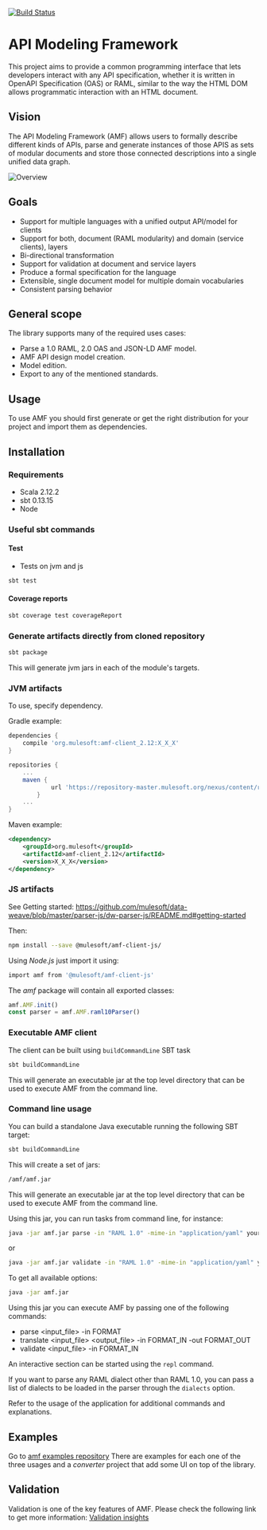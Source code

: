 [![Build Status](https://jenkins.build.msap.io/buildStatus/icon?job=application/AMF/amf/master)](https://jenkins.build.msap.io/job/application/job/AMF/job/amf/job/master/)

# API Modeling Framework

This project aims to provide a common programming interface that lets developers interact with any API specification, whether it is written in OpenAPI Specification (OAS) or RAML, similar to the way the HTML DOM allows programmatic interaction with an HTML document.

## Vision

The API Modeling Framework (AMF) allows users to formally describe different kinds of APIs, parse and generate instances of those APIS as sets of modular documents and  store those connected descriptions into a single unified data graph.

![Overview](https://raw.githubusercontent.com/raml-org/api-modeling-framework/gh-pages/images/diagram.png)

## Goals

- Support for multiple languages with a unified output API/model for clients
- Support for both, document (RAML modularity) and domain (service clients), layers
- Bi-directional transformation
- Support for validation at document and service layers
- Produce a formal specification for the language
- Extensible, single document model for multiple domain vocabularies
- Consistent parsing behavior

## General scope
The library supports many of the required uses cases:
- Parse a 1.0 RAML, 2.0 OAS and JSON-LD AMF model.
- AMF API design model creation.
- Model edition.
- Export to any of the mentioned standards.

## Usage

To use AMF you should first generate or get the right distribution for your project and import them as dependencies.

## Installation

### Requirements
* Scala 2.12.2
* sbt 0.13.15
* Node

### Useful sbt commands

#### Test
* Tests on jvm and js
```sh
sbt test
```

#### Coverage reports
```sh
sbt coverage test coverageReport
```
### Generate artifacts directly from cloned repository

```sh
sbt package
```
This will generate jvm jars in each of the module's targets.

### JVM artifacts

To use, specify dependency.

Gradle example:

```groovy
dependencies {
    compile 'org.mulesoft:amf-client_2.12:X_X_X'
}
```

```groovy
repositories {
    ...
    maven {
            url 'https://repository-master.mulesoft.org/nexus/content/repositories/releases'
        }
    ...
}
```

Maven example:

```xml
<dependency>
    <groupId>org.mulesoft</groupId>
    <artifactId>amf-client_2.12</artifactId>
    <version>X_X_X</version>
</dependency>
```

### JS artifacts

See Getting started: https://github.com/mulesoft/data-weave/blob/master/parser-js/dw-parser-js/README.md#getting-started

Then:
```bash
npm install --save @mulesoft/amf-client-js/
```

Using *Node.js* just import it using:
```bash
import amf from '@mulesoft/amf-client-js'
```

The *amf* package will contain all exported classes:
```javascript
amf.AMF.init()
const parser = amf.AMF.raml10Parser()
```

### Executable AMF client

The client can be built using `buildCommandLine` SBT task

```bash
sbt buildCommandLine
```
This will generate an executable jar at the top level directory that can be used to execute AMF from the command line.

### Command line usage

You can build a standalone Java executable running the following SBT target:

```bash
sbt buildCommandLine
```
This will create a set of jars:
```bash
/amf/amf.jar
```
This will generate an executable jar at the top level directory that can be used to execute AMF from the command line.

Using this jar, you can run tasks from command line, for instance:
```bash
java -jar amf.jar parse -in "RAML 1.0" -mime-in "application/yaml" yourAPIfile
```
or 
```bash
java -jar amf.jar validate -in "RAML 1.0" -mime-in "application/yaml" yourAPIfile
```
To get all available options:
```bash
java -jar amf.jar
```

Using this jar you can execute AMF by passing one of the following commands:

- parse <input_file> -in FORMAT
- translate <input_file> <output_file> -in FORMAT_IN -out FORMAT_OUT
- validate <input_file> -in FORMAT_IN

An interactive section can be started using the `repl` command.

If you want to parse any RAML dialect other than RAML 1.0, you can pass a list of dialects to be loaded in the parser through the `dialects` option.

Refer to the usage of the application for additional commands and explanations.

## Examples

Go to [amf examples repository](https://github.com/mulesoft/amf-byExample) There are examples for each one of the three usages and a *converter* project that add some UI on top of the library.

## Validation

Validation is one of the key features of AMF. Please check the following link to get more information:
[Validation insights](./documentation/validation.md)

